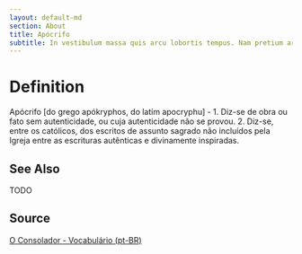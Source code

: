 ```yaml
---
layout: default-md
section: About
title: Apócrifo
subtitle: In vestibulum massa quis arcu lobortis tempus. Nam pretium arcu in odio vulputate luctus.
---
```


# Definition
Apócrifo [do grego apókryphos, do latim apocryphu] - 1. Diz-se de obra ou fato sem autenticidade, ou cuja autenticidade não se provou. 2. Diz-se, entre os católicos, dos escritos de assunto sagrado não incluídos pela Igreja entre as escrituras autênticas e divinamente inspiradas.



## See Also
TODO

## Source
[O Consolador - Vocabulário (pt-BR)](http://www.oconsolador.com.br/linkfixo/vocabulario/principal.html)
